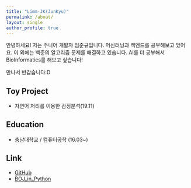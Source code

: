 ```yaml
---
title: "Limm-JK(JunKyu)"
permalink: /about/
layout: single
author_profile: true
---
```





안녕하세요! 저는 주니어 개발자 임준규입니다.
머신러닝과 백엔드를 공부해보고 있어요. 이 외에는 백준의 알고리즘 문제를 해결하고 있습니다.
AI를 더 공부해서 BioInformatics를 해보고 싶습니다!

만나서 반갑습니다:D

## Toy Project

 * 자연어 처리를 이용한 감정분석(19.11)

## Education
 * 충남대학교 / 컴퓨터공학 (16.03~)

## Link
 * [GitHub](github.com/Limm-jk/)
 * [BOJ_in_Python](https://github.com/Limm-jk/BaekJoon_Online_Judge)